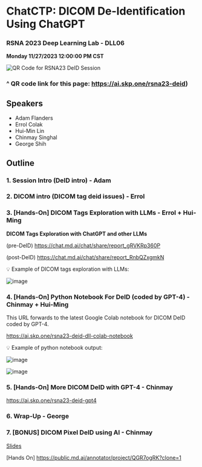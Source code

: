 # ChatCTP: DICOM De-Identification Using ChatGPT

### RSNA 2023 Deep Learning Lab - DLL06

**Monday 11/27/2023 12:00:00 PM CST**

![QR Code for RSNA23 DeID Session](https://github.com/georgezero/rsna23-chatctp-dicom-deid-using-chatgpt/assets/12178283/bf0880da-0668-4f4c-adb6-4051bda110df)

### ^ QR code link for this page: https://ai.skp.one/rsna23-deid)

## Speakers

- Adam Flanders
- Errol Colak
- Hui-Min Lin
- Chinmay Singhal
- George Shih

## Outline

### 1. Session Intro (DeID intro) - Adam
   
### 2. DICOM intro (DICOM tag deid issues) - Errol
   
### 3. [Hands-On] DICOM Tags Exploration with LLMs - Errol + Hui-Ming

**DICOM Tags Exploration with ChatGPT and other LLMs**

(pre-DeID) https://chat.md.ai/chat/share/report_gRVKRp360P 

(post-DeID) https://chat.md.ai/chat/share/report_RnbQZxgmkN 

:bulb: Example of DICOM tags exploration with LLMs:

![image](https://github.com/georgezero/rsna23-chatctp-dicom-deid-using-chatgpt/assets/12178283/2964d436-17c1-4a97-8495-135b9f5fca1d)


### 4. [Hands-On] Python Notebook For DeID (coded by GPT-4) - Chinmay + Hui-Ming

This URL forwards to the latest Google Colab notebook for DICOM DeID coded by GPT-4.

https://ai.skp.one/rsna23-deid-dll-colab-notebook

:bulb: Example of python notebook output:

![image](https://github.com/georgezero/rsna23-chatctp-dicom-deid-using-chatgpt/assets/12178283/dc6e2988-14a3-4c11-bf12-4517a026d6ad)

![image](https://github.com/georgezero/rsna23-chatctp-dicom-deid-using-chatgpt/assets/12178283/4166b742-2a9c-49a7-bf4f-d2d1a033006d)

### 5. [Hands-On] More DICOM DeID with GPT-4 - Chinmay

https://ai.skp.one/rsna23-deid-gpt4

### 6. Wrap-Up - George

### 7. [BONUS] DICOM Pixel DeID using AI - Chinmay 

[Slides](https://docs.google.com/presentation/d/e/2PACX-1vQsB-kmwnIVpN6Fw6fuxg946GNNrTq908JGPdS1fTq0-YBmXJ5UPIPsVaoBWWKZb1h_xzQT9SLS2Ip-/pub)

[Hands On] https://public.md.ai/annotator/project/QGR7ogRK?clone=1 


